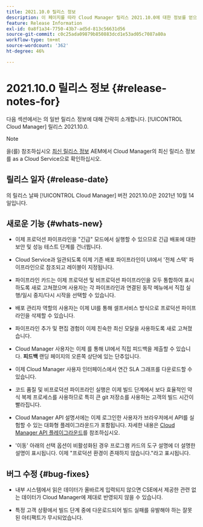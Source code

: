```yaml
---
title: 2021.10.0 릴리스 정보
description: 이 페이지를 따라 Cloud Manager 릴리스 2021.10.0에 대한 정보를 얻으십시오
feature: Release Information
exl-id: 0a8f1a34-7750-43b7-ad5d-813c56631d56
source-git-commit: c0c25ada09879b850883dcd1e53ad05c7087a80a
workflow-type: tm+mt
source-wordcount: '362'
ht-degree: 46%

---
```


# 2021.10.0 릴리스 정보 {#release-notes-for}

다음 섹션에서는 의 일반 릴리스 정보에 대해 간략히 소개합니다. [!UICONTROL Cloud Manager] 릴리스 2021.10.0.

>[!NOTE]
>을(를) 참조하십시오 [최신 릴리스 정보](https://experienceleague.adobe.com/docs/experience-manager-cloud-service/onboarding/getting-access/release-notes-cloud-manager/release-notes-cm-current.html?lang=en#getting-access) AEM에서 Cloud Manager의 최신 릴리스 정보를 as a Cloud Service으로 확인하십시오.

## 릴리스 일자 {#release-date}

의 릴리스 날짜 [!UICONTROL Cloud Manager] 버전 2021.10.0은 2021년 10월 14일입니다.

## 새로운 기능 {#whats-new}

* 이제 프로덕션 파이프라인을 &quot;긴급&quot; 모드에서 실행할 수 있으므로 긴급 배포에 대한 보안 및 성능 테스트 단계를 건너뜁니다.

* Cloud Service과 일관되도록 이제 기존 배포 파이프라인이 UI에서 &#39;전체 스택&#39; 파이프라인으로 참조되고 레이블이 지정됩니다.

* 파이프라인 카드는 이제 프로덕션 및 비프로덕션 파이프라인을 모두 통합하여 표시하도록 새로 고쳐졌으며 사용자는 각 파이프라인과 연결된 동작 메뉴에서 직접 실행/일시 중지/다시 시작을 선택할 수 있습니다.

* 배포 관리자 역할의 사용자는 이제 UI를 통해 셀프서비스 방식으로 프로덕션 파이프라인을 삭제할 수 있습니다.

* 파이프라인 추가 및 편집 경험이 이제 친숙한 최신 모달을 사용하도록 새로 고쳐졌습니다.

* Cloud Manager 사용자는 이제 를 통해 UI에서 직접 피드백을 제출할 수 있습니다. **피드백** 랜딩 페이지의 오른쪽 상단에 있는 단추입니다.

* 이제 Cloud Manager 사용자 인터페이스에서 연간 SLA 그래프를 다운로드할 수 있습니다.

* 코드 품질 및 비프로덕션 파이프라인 실행은 이제 빌드 단계에서 보다 효율적인 약식 복제 프로세스를 사용하므로 특히 큰 git 저장소를 사용하는 고객의 빌드 시간이 빨라집니다.

* Cloud Manager API 설명서에는 이제 로그인한 사용자가 브라우저에서 API를 실험할 수 있는 대화형 플레이그라운드가 포함됩니다. 자세한 내용은 [Cloud Manager API 플레이그라운드](https://www.adobe.io/experience-cloud/cloud-manager/reference/playground/)를 참조하십시오.

* &#39;이동&#39; 아래의 선택 옵션이 비활성화된 경우 프로그램 카드의 도구 설명에 더 설명한 설명이 표시됩니다. 이제 &quot;프로덕션 환경이 존재하지 않습니다.&quot;라고 표시됩니다.


## 버그 수정 {#bug-fixes}

* 내부 시스템에서 읽은 데이터가 올바르게 입력되지 않으면 CSE에서 제공한 관련 없는 데이터가 Cloud Manager에 제대로 반영되지 않을 수 있습니다.

* 특정 고객 상황에서 빌드 단계 중에 다운로드되어 빌드 실패를 유발해야 하는 잘못된 아티팩트가 무시되었습니다.
